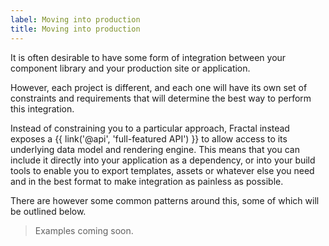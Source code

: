 ```yaml
---
label: Moving into production
title: Moving into production
---
```


It is often desirable to have some form of integration between your component library and your production site or application.

However, each project is different, and each one will have its own set of constraints and requirements that will determine the best way to perform this integration.

Instead of constraining you to a particular approach, Fractal instead exposes a {{ link('@api', 'full-featured API') }} to allow access to its underlying data model and rendering engine. This means that you can include it directly into your application as a dependency, or into your build tools to enable you to export templates, assets or whatever else you need and in the best format to make integration as painless as possible.

There are however some common patterns around this, some of which will be outlined below.

> Examples coming soon.
